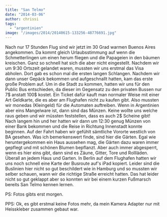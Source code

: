 ```yaml
---
title: "San Telmo"
date: "2014-03-06"
author: chrissi
tags: 
  - "argentinien"
image: "/images/2014/20140615-133256-48776691.jpg"
---
```


Nach nur 17 Stunden Flug sind wir jetzt im 30 Grad warmen Buenos Aires angekommen. Da kommt gleich Urlaubsstimmung auf wenn die Schmetterlingen um einen herum fliegen und die Papageien in den bäumen kreischen. Ganz so schnell hat sich die aber nicht eingestellt. Nachdem wir um 9:30 Ortszeit gelandet waren, mussten wir uns erstmal das Visa abholen. Dort gab es schon mal die ersten langen Schlangen. Nachdem wir dann unser Gepäck bekommen und aufgeschnallt hatten, kam das erste große Problem auf. Um in die Stadt zu kommen, hatten wir uns für den Public Bus entschieden, da dieser im Gegensatz zu den privaten Bussen nur 7$ anstatt 100$ kostet. Ein Ticket dafür kauft man normaler Weise mit einer Art Geldkarte, die es aber am Flughafen nicht zu kaufen gibt. Also mussten wir monedas (Kleingeld) für die Automaten auftreiben. Wenn in Argentinien aber eins Mangelware ist, dann sind das Münzen. Keine wollte uns welche raus geben und wir müssten feststellen, dass es auch 2$ Scheine gibt! Nach langem hin und her hatten wir dann um 12:30 genug Münzen von einer Bank bekommen und die Reise in Richtung Innenstadt konnte beginnen. Auf der Fahrt haben wir gefühlt sämtliche Vororte westlich von BA gesehen. Was ich bemerkenswert finde, sind hier die Gärten. Egal wie heruntergekommen ein Haus aussehen mag, die Gärten dazu waren immer gepflegt und mit schönen Blumen bepflanzt. Aber auch immer abgesperrt, wenn es hier eins gibt, dann sind es Zäune, Gitter, Tore und Rollläden. Überall an jedem Haus und Garten. In Berlin auf dem Flughafen hatten wir uns noch schnell eine Karte der Busroute auf's iPad kopiert. Leider sind die Buslinien hier nicht so gut beschildert wie in Hamburg und so mussten wir selber schauen, wann wir die richtige Straße erreicht hatten. Das hat leider nicht so gut geklappt aber so konnten wir bei einem kurzen Fußmarsch bereits San Telmo kennen lernen.

PS: Fotos gibts erst morgen.

PPS: Ok, es gibt erstmal keine Fotos mehr, da mein Kamera Adapter nur mit Heisskleber zusammen gebaut war.
